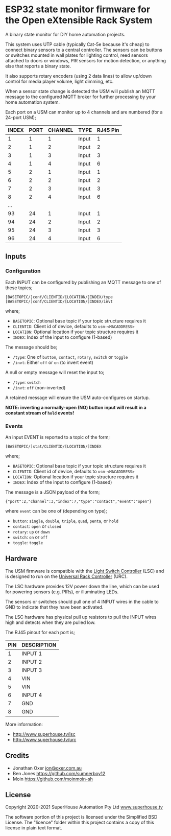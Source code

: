 # ESP32 state monitor firmware for the Open eXtensible Rack System

A binary state monitor for DIY home automation projects.

This system uses UTP cable (typically Cat-5e because it's cheap) to connect binary sensors to a central controller. The sensors can be buttons or switches mounted in wall plates for lighting control, reed sensors attached to doors or windows, PIR sensors for motion detection, or anything else that reports a binary state.

It also supports rotary encoders (using 2 data lines) to allow up/down control for media player volume, light dimming, etc.

When a sensor state change is detected the USM will publish an MQTT message to the configured MQTT broker for further processing by your home automation system.

Each port on a USM can monitor up to 4 channels and are numbered (for a 24-port USM);

|INDEX|PORT|CHANNEL|TYPE |RJ45 Pin|
|-----|----|-------|-----|--------|
|1    |1   |1      |Input|1       |
|2    |1   |2      |Input|2       |
|3    |1   |3      |Input|3       |
|4    |1   |4      |Input|6       |
|5    |2   |1      |Input|1       |
|6    |2   |2      |Input|2       |
|7    |2   |3      |Input|3       |
|8    |2   |4      |Input|6       |
|...  |    |       |     |        |
|93   |24  |1      |Input|1       |
|94   |24  |2      |Input|2       |
|95   |24  |3      |Input|3       |
|96   |24  |4      |Input|6       |


## Inputs
### Configuration
Each INPUT can be configured by publishing an MQTT message to one of these topics;
```
[BASETOPIC/]conf/CLIENTID/[LOCATION/]INDEX/type
[BASETOPIC/]conf/CLIENTID/[LOCATION/]INDEX/invt
```    
where;
- `BASETOPIC`:   Optional base topic if your topic structure requires it
- `CLIENTID`:    Client id of device, defaults to `usm-<MACADDRESS>`
- `LOCATION`:    Optional location if your topic structure requires it
- `INDEX`:       Index of the input to configure (1-based)
    
The message should be;
- `/type`:       One of `button`, `contact`, `rotary`, `switch` or `toggle`
- `/invt`:       Either `off` or `on` (to invert event)
    
A null or empty message will reset the input to;
- `/type`:       `switch`
- `/invt`:       `off` (non-inverted)
    
A retained message will ensure the USM auto-configures on startup.

**NOTE: inverting a normally-open (NO) button input will result in a constant stream of `hold` events!**

### Events
An input EVENT is reported to a topic of the form;
```
[BASETOPIC/]stat/CLIENTID/[LOCATION/]INDEX
```
where; 
- `BASETOPIC`:   Optional base topic if your topic structure requires it
- `CLIENTID`:    Client id of device, defaults to `usm-<MACADDRESS>`
- `LOCATION`:    Optional location if your topic structure requires it
- `INDEX`:       Index of the input to configure (1-based)

The message is a JSON payload of the form; 
```
{"port":2,"channel":3,"index":7,"type":"contact","event":"open"}
```
where `event` can be one of (depending on type);
- `button`:      `single`, `double`, `triple`, `quad`, `penta`, or `hold`
- `contact`:     `open` or `closed`
- `rotary`:      `up` or `down`
- `switch`:      `on` or `off`
- `toggle`:      `toggle`


## Hardware
The USM firmware is compatible with the [Light Switch Controller](https://github.com/SuperHouse/LSC) (LSC) and is designed to run on the [Universal Rack Controller](https://github.com/SuperHouse/URC) (URC).

The LSC hardware provides 12V power down the line, which can be used for powering sensors (e.g. PIRs), or illuminating LEDs.

The sensors or switches should pull one of 4 INPUT wires in the cable to GND to indicate that they have been activated. 

The LSC hardware has physical pull up resistors to pull the INPUT wires high and detects when they are pulled low.

The RJ45 pinout for each port is;

|PIN|DESCRIPTION|
|---|-----------|
|1  |INPUT 1    |
|2  |INPUT 2    |
|3  |INPUT 3    |
|4  |VIN        |
|5  |VIN        |
|6  |INPUT 4    |
|7  |GND        |
|8  |GND        |

More information:

 * http://www.superhouse.tv/lsc
 * http://www.superhouse.tv/urc


## Credits
 * Jonathan Oxer <jon@oxer.com.au>
 * Ben Jones <https://github.com/sumnerboy12>
 * Moin <https://github.com/moinmoin-sh>


## License
Copyright 2020-2021 SuperHouse Automation Pty Ltd  www.superhouse.tv  

The software portion of this project is licensed under the Simplified
BSD License. The "licence" folder within this project contains a
copy of this license in plain text format.
